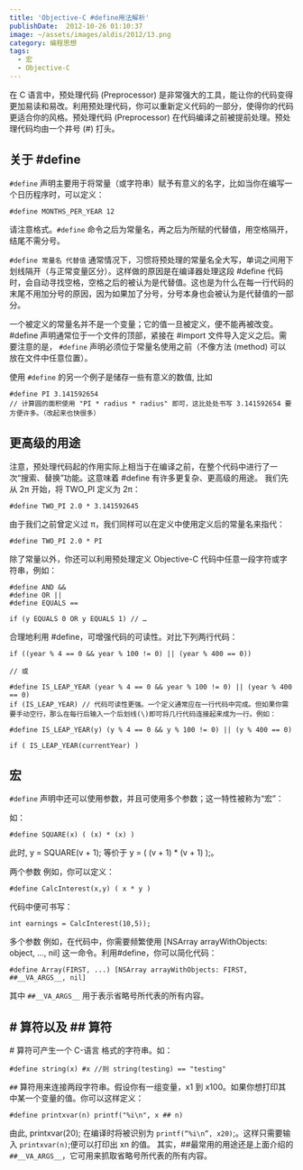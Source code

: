 ```yaml
---
title: 'Objective-C #define用法解析'
publishDate:  2012-10-26 01:10:37
image: ~/assets/images/aldis/2012/13.png
category: 编程思想
tags:
  - 宏
  - Objective-C
---
```

在 C 语言中，预处理代码 (Preprocessor) 是非常强大的工具，能让你的代码变得更加易读和易改。利用预处理代码，你可以重新定义代码的一部分，使得你的代码更适合你的风格。预处理代码 (Preprocessor) 在代码编译之前被提前处理。预处理代码均由一个井号 (#) 打头。

## 关于 #define

`#define` 声明主要用于将常量（或字符串）赋予有意义的名字，比如当你在编写一个日历程序时，可以定义：
```objc
#define MONTHS_PER_YEAR 12
```
请注意格式。`#define` 命令之后为常量名，再之后为所赋的代替值，用空格隔开，结尾不需分号。

`#define 常量名 代替值`
通常情况下，习惯将预处理的常量名全大写，单词之间用下划线隔开（与正常变量区分）。这样做的原因是在编译器处理这段 #define 代码时，会自动寻找空格，空格之后的被认为是代替值。这也是为什么在每一行代码的末尾不用加分号的原因，因为如果加了分号，分号本身也会被认为是代替值的一部分。

一个被定义的常量名并不是一个变量；它的值一旦被定义，便不能再被改变。 #define 声明通常位于一个文件的顶部，紧接在 #import 文件导入定义之后。需要注意的是， `#define` 声明必须位于常量名使用之前（不像方法 (method) 可以放在文件中任意位置）。

使用 `#define` 的另一个例子是储存一些有意义的数值, 比如
```objc
#define PI 3.141592654
// 计算圆的面积使用 "PI * radius * radius" 即可，这比处处书写 3.141592654 要方便许多。（改起来也快很多）
```

<!-- more -->

## 更高级的用途

注意，预处理代码起的作用实际上相当于在编译之前，在整个代码中进行了一次“搜索、替换”功能。这意味着 #define 有许多更复杂、更高级的用途。
我们先从 2π 开始，将 TWO_PI 定义为 2π：
```objc
#define TWO_PI 2.0 * 3.141592645
```

由于我们之前曾定义过 π，我们同样可以在定义中使用定义后的常量名来指代：
```objc
#define TWO_PI 2.0 * PI
```

除了常量以外，你还可以利用预处理定义 Objective-C 代码中任意一段字符或字符串，例如：
```objc
#define AND &&
#define OR ||
#define EQUALS ==

if (y EQUALS 0 OR y EQUALS 1) // …
```

合理地利用 #define，可增强代码的可读性。对比下列两行代码：
```objc 
if ((year % 4 == 0 && year % 100 != 0) || (year % 400 == 0))

// 或

#define IS_LEAP_YEAR (year % 4 == 0 && year % 100 != 0) || (year % 400 == 0)
if (IS_LEAP_YEAR) // 代码可读性更强。一个定义通常应在一行代码中完成。但如果你需要手动空行，那么在每行后输入一个后划线(\)即可将几行代码连接起来成为一行。例如：

#define IS_LEAP_YEAR(y) (y % 4 == 0 && y % 100 != 0) || (y % 400 == 0)

if ( IS_LEAP_YEAR(currentYear) ) 
```

## 宏

`#define` 声明中还可以使用参数，并且可使用多个参数；这一特性被称为“宏”：

如：
```objc
#define SQUARE(x) ( (x) * (x) )
```
此时, y = SQUARE(v + 1); 等价于 y = ( (v + 1) * (v + 1) );。

两个参数
例如，你可以定义：
```objc
#define CalcInterest(x,y) ( x * y )
```
代码中便可书写：
```objc
int earnings = CalcInterest(10,5));
```
多个参数
例如，在代码中，你需要频繁使用 [NSArray arrayWithObjects: object, ..., nil] 这一命令。利用#define，你可以简化代码：
```objc
#define Array(FIRST, ...) [NSArray arrayWithObjects: FIRST, ##__VA_ARGS__, nil]
```
其中 `##__VA_ARGS__` 用于表示省略号所代表的所有内容。
 

## \# 算符以及 \#\# 算符

\# 算符可产生一个 C-语言 格式的字符串。如：
```objc
#define string(x) #x //则 string(testing) == "testing"
```
`##` 算符用来连接两段字符串。假设你有一组变量，x1 到 x100。如果你想打印其中某一个变量的值。你可以这样定义：
```objc
#define printxvar(n) printf("%i\n", x ## n)
```

由此, printxvar(20); 在编译时将被识别为 `printf(“%i\n”, x20)`;。这样只需要输入 `printxvar(n)`;便可以打印出 xn 的值。
其实，##最常用的用途还是上面介绍的 `##__VA_ARGS__`，它可用来抓取省略号所代表的所有内容。